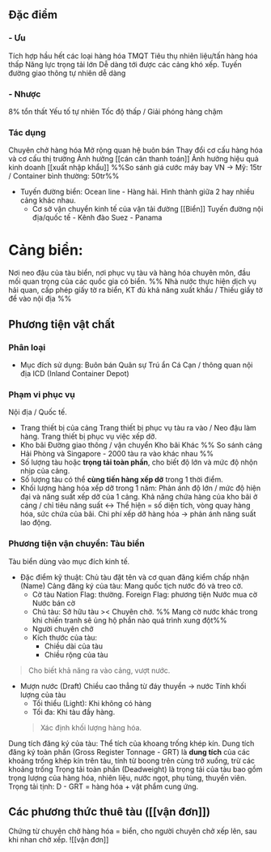 ## Đặc điểm
### - Ưu
Tích hợp hầu hết các loại hàng hóa TMQT
Tiêu thụ nhiên liệu/tấn hàng hóa thấp
Năng lực trọng tải lớn
Dễ dàng tới được các cảng khó xếp.
Tuyến đường giao thông tự nhiên dễ dàng
### - Nhược
8% tổn thất
Yếu tố tự nhiên 
Tốc độ thấp / Giải phóng hàng chậm
### Tác dụng
Chuyên chở hàng hóa
Mở rộng quan hệ buôn bán
Thay đổi cơ cấu hàng hóa và cơ cấu thị trường
Ảnh hưởng [[cán cân thanh toán]] 
Ảnh hưởng hiệu quả kinh doanh [[xuất nhập khẩu]] 
%%So sánh giá cước máy bay VN -> Mỹ: 15tr / Container bình thường: 50tr%%
- Tuyến đường biển: Ocean line - Hàng hải. Hình thành giữa 2 hay nhiều cảng khác nhau.
	- Cơ sở vận chuyển kinh tế của vận tải đường [[Biển]] 
		Tuyến đường nội địa/quốc tế - Kênh đào Suez - Panama 
# Cảng biển: 
Nơi neo đậu của tàu biển, nơi phục vụ tàu và hàng hóa chuyên môn, đầu mối quan trọng của các quốc gia có biển.
%% Nhà nước thực hiện dịch vụ hải quan, cấp phép giấy tờ ra biển, KT đủ khả năng xuất khẩu / Thiếu giấy tờ để vào nội địa %%
## Phương tiện vật chất
### Phân loại 
- Mục đích sử dụng:
  Buôn bán
  Quân sự
  Trú ẩn
  Cá
  Cạn / thông quan nội địa ICD (Inland Container Depot)
### Phạm vi phục vụ
Nội địa / Quốc tế.
- Trang thiết bị của cảng
	Trang thiết bị phục vụ tàu ra vào / Neo đậu làm hàng.
	Trang thiết bị phục vụ việc xếp dỡ.
- Kho bãi
	Đường giao thông / vận chuyển
	Kho bãi
	Khác
%% So sánh cảng Hải Phòng và Singapore - 2000 tàu ra vào khác nhau %%
- Số lượng tàu hoặc **trọng tải toàn phần**, cho biết độ lớn và mức độ nhộn nhịp của cảng.
- Số lượng tàu có thể **cùng tiến hàng xếp dỡ** trong 1 thời điểm.
- Khối lượng hàng hóa xếp dỡ trong 1 năm:
	Phản ánh độ lớn / mức độ hiện đại và năng suất xếp dỡ của 1 cảng.
	Khả năng chứa hàng của kho bãi ở cảng / chỉ tiêu năng suất <-> Thể hiện = số diện tích, vòng quay hàng hóa, sức chứa của bãi.
	Chi phí xếp dỡ hàng hóa -> phản ánh năng suất lao động.
### Phương tiện vận chuyển: Tàu biển
Tàu biển dùng vào mục đích kinh tế.
- Đặc điểm kỹ thuật: 
	Chủ tàu đặt tên và cơ quan đăng kiểm chấp nhận (Name)
	Cảng đăng ký của tàu: Mang quốc tịch nước đó và treo cờ.
	- Cờ tàu
	  Nation Flag: thường.
	  Foreign Flag: phương tiện
		Nước mua cờ
		Nước bán cờ
	- Chủ tàu: Sở hữu tàu >< Chuyên chở.
	%% Mang cờ nước khác trong khi chiến tranh sẽ ủng hộ phần nào quá trình xung đột%%
	- Người chuyên chở
	- Kích thước của tàu:
		- Chiều dài của tàu
		- Chiều rộng của tàu
> Cho biết khả năng ra vào cảng, vượt nước.

- Mượn nước (Draft) 
	Chiều cao thẳng từ đáy thuyền -> nước
	Tính khối lượng của tàu
	- Tối thiểu (Light): Khi không có hàng 
	- Tối đa: Khi tàu đầy hàng.
	> Xác định khối lượng hàng hóa.

Dung tích đăng ký của tàu: Thể tích của khoang trống khép kín.
	Dung tích đăng ký toàn phần (Gross Register Tonnage - GRT) là **dung tích** của các khoảng trống khép kín trên tàu, tính từ boong trên cùng trở xuống, trừ các khoảng trống
	Trọng tải toàn phần (Deadweight) là trọng tải của tàu bao gồm trọng lượng của hàng hóa, nhiên liệu, nước ngọt, phụ tùng, thuyền viên.
	Trọng tải tịnh: D - GRT = hàng hóa + vật phẩm cung ứng.
## Các phương thức thuê tàu ([[vận đơn]])
Chứng từ chuyên chở hàng hóa = biển, cho người chuyên chở xếp lên, sau khi nhan chở xếp.
![[vận đơn]]

